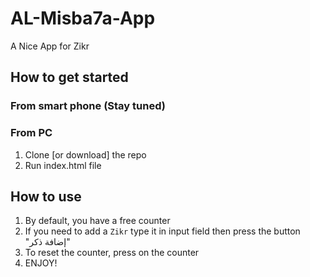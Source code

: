 # AL-Misba7a-App
A Nice App for Zikr

## How to get started
### From smart phone (Stay tuned)
### From PC
1. Clone [or download] the repo
2. Run index.html file

## How to use
1. By default, you have a free counter
2. If you need to add a `Zikr` type it in input field then press the button "إضافة ذكر"
3. To reset the counter, press on the counter
4. ENJOY!
